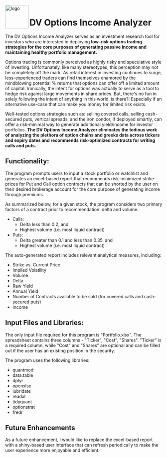 <img align = "left" width="75" alt="logo" src="https://user-images.githubusercontent.com/97678601/149636901-fb79e698-7c0e-47fb-bb88-033785485fc7.png"> 

# DV Options Income Analyzer

The DV Options Income Analyzer serves as an investment research tool for investors who are interested in deploying **low-risk options trading strategies for the core purposes of generating passive income and maintaining healthy portfolio management.**

Options trading is commonly perceived as highly risky and speculative style of investing. Unfortunately, like many stereotypes, this perception may not be completely off the mark. As retail interest in investing continues to surge, less-experienced traders can find themselves enamored by the mindblowing potential % returns that options can offer off a limited amount of capital. Ironically, the intent for options was actually to serve as a tool to hedge risk against large movements in share prices. But, there's no fun in solely following the intent of anything in this world, is there?! Especially if an alternative use-case that can make you money for limited risk exists. 

Well-tested options strategies such as: selling covered calls, selling cash-secured puts, vertical spreads, and the iron condor, if deployed smartly, can offer a risk-minimal way to generate additional yield/income for investor portfolios. **The DV Options Income Analyzer eliminates the tedious work of analyzing the plethora of option chains and greeks data across tickers and expiry dates and recommends risk-optimized contracts for writing calls and puts.**

## Functionality:
The program prompts users to input a stock portfolio or watchlist and generates an excel-based report that recommends risk-minimized strike prices for Put and Call option contracts that can be shorted by the user on their desired brokerage account for the core purpose of generating income through premiums.

As summarized below, for a given stock, the program considers two primary factors of a contract prior to recommendation: delta and volume.
- Calls:
  - Delta less than 0.2, and
  - Highest volume (i.e. most liquid contract)
- Puts:
  - Delta greater than 0.1 and less than 0.35, and
  - Highest volume (i.e. most liquid contract)

The auto-generated report includes relevant analytical measures, including:
- Strike vs. Current Price
- Implied Volatility
- Volume
- Delta
- Raw Yield
- Annual Yield
- Number of Contracts available to be sold (for covered calls and cash-secured puts)
- Income

## Input Files and Libraries:
The only input file required for this program is "Portfolio.xlsx". The spreadsheet contains three columns - "Ticker", "Cost", "Shares". "Ticker" is a required column, while "Cost" and "Shares" are optional and can be filled out if the user has an existing position in the security.

The program uses the following libraries:
- quantmod
- data.table
- dplyr
- openxlsx
- lubridate
- readxl
- tidyquant
- optionstrat
- fredr

## Future Enhancements
As a future enhancement, I would like to replace the excel-based report with a shiny-based user interface that can refresh periodically to make the user experience more enjoyable and efficient. 
